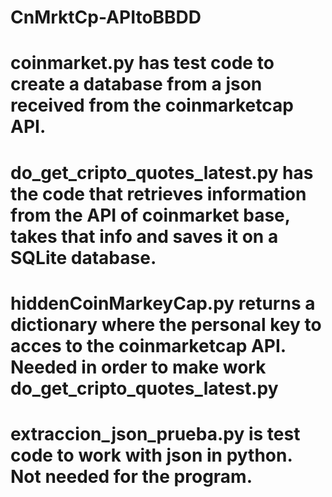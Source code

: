 # CnMrktCp-APItoBBDD
# coinmarket.py has test code to create a database from a json received from the coinmarketcap API.
# do_get_cripto_quotes_latest.py has the code that retrieves information from the API of coinmarket base, takes that info and saves it on a SQLite database.
# hiddenCoinMarkeyCap.py returns a dictionary where the personal key to acces to the coinmarketcap API. Needed in order to make work do_get_cripto_quotes_latest.py
# extraccion_json_prueba.py is test code to work with json in python. Not needed for the program.
